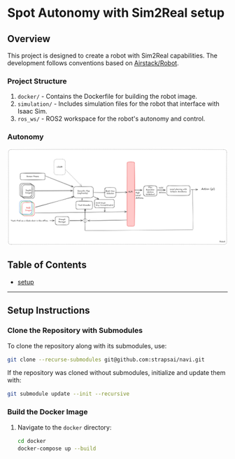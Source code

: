 # Spot Autonomy with Sim2Real setup
## Overview
This project is designed to create a robot with Sim2Real capabilities. The development follows conventions based on [Airstack/Robot](https://github.com/castacks/AirStack/tree/develop/robot).

### Project Structure
1. `docker/` - Contains the Dockerfile for building the robot image.
2. `simulation/` - Includes simulation files for the robot that interface with Isaac Sim.
3. `ros_ws/` - ROS2 workspace for the robot's autonomy and control.

### Autonomy
![Architecture Diagram](asset/arch.png)


## Table of Contents
- [setup](#setup-instructions)


---

## Setup Instructions

### Clone the Repository with Submodules
To clone the repository along with its submodules, use:
```bash
git clone --recurse-submodules git@github.com:strapsai/navi.git
```
If the repository was cloned without submodules, initialize and update them with:
```bash
git submodule update --init --recursive
```

### Build the Docker Image
1. Navigate to the `docker` directory:
   ```bash
   cd docker
   docker-compose up --build
   ```

